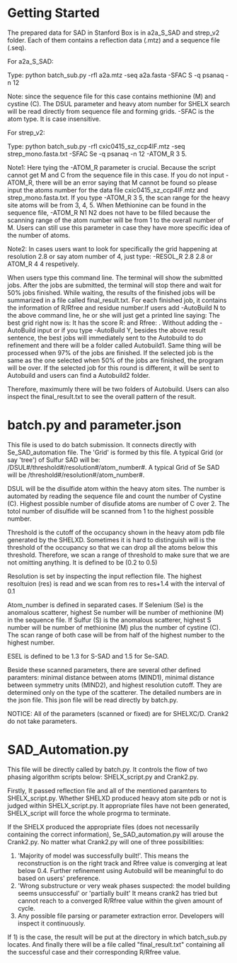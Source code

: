 # Getting Started
The prepared data for SAD in Stanford Box is in a2a_S_SAD and strep_v2 folder. Each of them contains a reflection data (.mtz) and a sequence file (.seq). 

For a2a_S_SAD:

Type: python batch_sub.py -rfl a2a.mtz -seq a2a.fasta -SFAC S -q psanaq -n 12 

Note: since the sequence file for this case contains methionine (M) and cystine (C). The DSUL parameter and heavy atom number for SHELX search will be read directly from sequence file and forming grids. -SFAC is the atom type. It is case insensitive.

For strep_v2:

Type: python batch_sub.py -rfl cxic0415_sz_ccp4IF.mtz -seq strep_mono.fasta.txt -SFAC Se -q psanaq -n 12 -ATOM_R 3 5. 

Note1: Here tying the -ATOM_R parameter is crucial. Because the script cannot get M and C from the sequence file in this case. If you do not input -ATOM_R, there will be an error saying that M cannot be found so please input the atoms number for the data file cxic0415_sz_ccp4IF.mtz and strep_mono.fasta.txt. If you type -ATOM_R 3 5, the scan range for the heavy site atoms will be from 3, 4, 5. When Methionine can be found in the sequence file, -ATOM_R N1 N2 does not have to be filled because the scanning range of the atom number will be from 1 to the overall number of M. Users can still use this parameter in case they have more specific idea of the number of atoms. 

Note2: In cases users want to look for specifically the grid happening at resolution 2.8 or say atom number of 4, just type: -RESOL_R 2.8 2.8 or ATOM_R 4 4 respetively.

When users type this command line. The terminal will show the submitted jobs. After the jobs are submitted, the terminal will stop there and wait for 50% jobs finished. While waiting, the results of the finished jobs will be summarized in a file called final_result.txt. For each finished job, it contains the information of R/Rfree and residue number.If users add -AutoBuild N to the above command line, he or she will just get a printed line saying:
  The best grid right now is:
  It has the score R: and Rfree: .
Without adding the -AutoBuild input or if you type -AutoBuild Y, besides the above result sentence, the best jobs will immediately sent to the Autobuild to do refinement and there will be a folder called Autobuild1. 
Same thing will be processed when 97% of the jobs are finished. If the selected job is the same as the one selected when 50% of the jobs are finished, the program will be over. If the selected job for this round is different, it will be sent to Autobuild and users can find a Autobuild2 folder. 

Therefore, maximumly there will be two folders of Autobuild. Users can also inspect the final_result.txt to see the overall pattern of the result. 

# batch.py and parameter.json

This file is used to do batch submission. It connects directly with Se_SAD_automation file. The 'Grid' is formed by this file.
A typical Grid (or say 'tree') of Sulfur SAD will be: /DSUL#/threshold#/resolution#/atom_number#. A typical Grid of Se SAD will be /threshold#/resolution#/atom_number#. 

DSUL will be the disulfide atom within the heavy atom sites. The number is automated by reading the sequence file and count the number of Cystine (C). Highest possible number of disufide atoms are number of C over 2. The totol number of disulfide will be scanned from 1 to the highest possible number. 

Threshold is the cutoff of the occupancy shown in the heavy atom pdb file generated by the SHELXD. Sometimes it is hard to distinguish will is the threshold of the occupancy so that we can drop all the atoms below this threshold. Therefore, we scan a range of threshold to make sure that we are not omitting anything. It is defined to be (0.2 to 0.5)

Resolution is set by inspecting the input reflection file. The highest resoltuion (res) is read and we scan from res to res+1.4 with the interval of 0.1

Atom_number is defined in separated cases. If Selenium (Se) is the anomalous scatterer, highest Se number will be number of methionine (M) in the sequence file. If Sulfur (S) is the anomalous scatterer, highest S number will be number of methionine (M) plus the number of cystine (C). The scan range of both case will be from half of the highest number to the highest number.

ESEL is defined to be 1.3 for S-SAD and 1.5 for Se-SAD.

Beside these scanned parameters, there are several other defined paramters: minimal distance between atoms (MIND1), minimal distance between symmetry units (MIND2), and highest resolution cutoff. They are determined only on the type of the scatterer. The detailed numbers are in the json file. This json file will be read directly by batch.py.
 
NOTICE: All of the parameters (scanned or fixed) are for SHELXC/D. Crank2 do not take parameters.

# SAD_Automation.py

This file will be directly called by batch.py. It controls the flow of two phasing algorithm scripts below: SHELX_script.py and Crank2.py. 

Firstly, It passed reflection file and all of the mentioned paramters to SHELX_script.py. Whether SHELXD produced heavy atom site pdb or not is judged within SHELX_script.py. It appropriate files have not been generated, SHELX_script will force the whole progrma to terminate.

If the SHELX produced the appropriate files (does not necessarily containing the correct information), Se_SAD_automation.py will arouse the Crank2.py. No matter what Crank2.py will one of three possibilities:
1) 'Majority of model was successfully built!'. This means the reconstruction is on the right track and Rfree value is converging at leat below 0.4. Further refinement using Autobuild will be meaningful to do based on users' preference.
2) 'Wrong substructure or very weak phases suspected: the model building seems unsuccessful' or 'partially built' It means crank2 has tried but cannot reach to a converged R/Rfree value within the given amount of cycle. 
3) Any possible file parsing or parameter extraction error. Developers will inspect it continuously.

If 1) is the case, the result will be put at the directory in which batch_sub.py locates. And finally there will be a file called "final_result.txt" containing all the successful case and their corresponding R/Rfree value.
